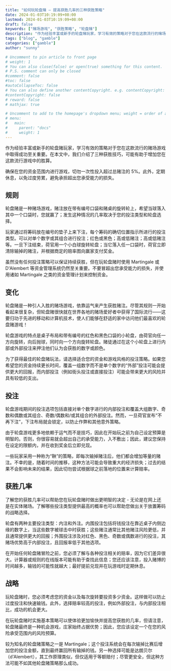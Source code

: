 ```yaml
---
title: "如何玩轮盘赌 – 提高获胜几率的三种获胜策略"
date: 2024-01-03T10:19:09+08:00
lastmod: 2024-01-03T10:19:09+08:00
draft: false
keywords: ["赌场游戏", "获胜策略", "轮盘赌"]
description: "作为经验丰富或新手的轮盘赌玩家，学习有效的策略对于您在这款流行的赌场游戏中取得成功至关重要。在本文中，我们介绍了三种获胜技巧，可能有助于增加您在这款流行游戏中的胜算。"
tags: ["blog", "gamble"]
categories: ["gamble"]
author: "sunny"

# Uncomment to pin article to front page
# weight: 1
# You can also close(false) or open(true) something for this content.
# P.S. comment can only be closed
#comment: false
#toc: false
#autoCollapseToc: false
# You can also define another contentCopyright. e.g. contentCopyright: "This is another copyright."
#contentCopyright: false
# reward: false
# mathjax: true

# Uncomment to add to the homepage's dropdown menu; weight = order of article
# menu:
#   main:
#     parent: "docs"
#     weight: 1
---
```


作为经验丰富或新手的轮盘赌玩家，学习有效的策略对于您在这款流行的赌场游戏中取得成功至关重要。在本文中，我们介绍了三种获胜技巧，可能有助于增加您在这款流行游戏中的胜算。

确保在您的资金范围内进行游戏，切勿一次性投入超过总赌注的 5%。此外，定期休息，以免过度劳累，避免承担超出您承受能力的损失。

## 规则 ##
轮盘赌是一种赌场游戏，赌注放在带有编号口袋和赌桌的旋转轮上，希望当球落入其中一个口袋时，您就赢了；发生这种情况的几率取决于您的投注类型和轮盘选择。

玩家通过将筹码放在编号的垫子上来下注，每个筹码的确切位置指示所进行的投注类型。可以对单个数字或其组合进行投注；红色或黑色；高或低赌注；高或低赌注等。一旦下注结束，荷官用一个小白球旋转轮盘；当它落入任一口袋时，荷官立即清除输掉的赌注，并根据商定的赔率图向赢家支付奖金。

虽然没有任何投注策略可以保证持续获胜，但在玩轮盘赌时使用 Martingale 或 D'Alembert 等资金管理系统仍然至关重要。不要冒超出您承受能力的损失，并使用诸如 Martingale 之类的资金管理计划来控制资金。

## 变化 ##
轮盘赌是一种引人入胜的赌场游戏，依靠运气来产生获胜赌注。尽管其规则一开始看起来很复杂，但轮盘赌很快就在世界各地的赌场爱好者中获得了国际流行——这要归功于先进的移动和计算机技术，使人们能够在舒适的家中访问他们最喜欢的轮盘赌游戏！

轮盘游戏的特点是桌子布局和带有编号的红色和黑色口袋的小轮盘，由荷官向任一方向旋转，向后抛球，同时向一个方向旋转轮盘。赌徒通过在这个小轮盘上进行内部或外部投注来押注他们认为会获胜的数字或颜色。

为了获得最佳的轮盘赌玩法，请选择适合您的资金和游戏风格的投注策略。如果您希望您的资金持续更长时间，覆盖一组数字而不是单个数字的“外部”投注可能会提供更大的回报，而内部投注（例如街头投注或直接投注）可能会带来更大的风险并具有较低的支出。

## 投注 ##
轮盘游戏期间的投注选项包括直接对单个数字进行的内部投注和覆盖大组数字、奇数和偶数或其组合、奇数/偶数和/或其组合的外部投注。然而，一旦荷官宣布“不再下注”，下注布局就会锁定，以防止作弊和其他意外策略。

由于轮盘游戏更多地依赖于运气而不是技巧，因此在开始玩之前为自己设定预算是明智的。否则，你很容易就会超出自己的承受能力，入不敷出；因此，建议您保持在设定的限额内，并在收到奖金后立即兑现。

一些玩家采用一种称为“鞅”的策略，即每次输掉赌注后，他们都会增加等量的赌注。不幸的是，随着时间的推移，这种方法可能会导致重大的经济损失；过去的结果不会影响未来的结果，因此切勿尝试根据球之前落地的位置来计算赔率。

## 获胜几率 ##
了解您的获胜几率可以帮助您在玩轮盘赌时做出更明智的决定 - 无论是在网上还是在实体赌场。了解哪些投注类型提供最高的概率也可以帮助您做出关于放置筹码的战略选择。

轮盘有两种主要投注类型：内注和外注。内围投注包括将钱投注在靠近桌子内侧边缘的数字上，当这些数字被球击中时获胜；这些赌注通常比其他赌注风险更低，并且通常提供更大的回报；外围投注涉及对红色、黑色、奇数或偶数进行的投注，其赌场优势高于内部投注，且回报率低于其他选项。

在开始任何轮盘赌冒险之前，您必须了解与各种投注相关的赔率，因为它们差异很大。计算器或规则的在线版本可能有助于查找此信息；您还应该注意，投入赌博的时间越多，输钱的可能性就越大；最好提前兑现并在玩游戏时定期休息。

## 战略 ##
玩轮盘赌时，您必须考虑您的资金以及每次旋转要投资多少资金。这样做可以防止过度投注和快速输钱。此外，选择赔率较高的投注，例如外部投注，与内部投注相比，成功的机会更大。

在玩轮盘赌时实施基本策略可以使体验更加愉快并提高您获胜的几率，但请注意，轮盘赌最终是一种机会游戏，庄家始终占据优势；因此，您应该设定一个在您的风险承受范围内的风险预算。

较为知名的轮盘赌策略之一是 Martingale；这个投注系统会在每次输掉比赛后增加您的投注金额，直到最终赢回所有输掉的钱。另一种选择可能是达朗贝尔（d'Alembert），其工作原理类似，但仅适用于等额赔付；尽管更安全，但这种方法可能不如其他轮盘赌策略那么成功。

